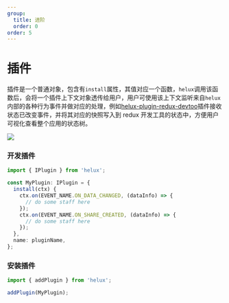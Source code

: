 ```yaml
---
group:
  title: 进阶
  order: 0
order: 5
---
```


# 插件

插件是一个普通对象，包含有`install`属性，其值对应一个函数，`helux`调用该函数后，会将一个插件上下文对象透传给用户，用户可使用该上下文监听来自`helux`内部的各种行为事件并做对应的处理，例如[helux-plugin-redux-devtoo](https://github.com/heluxjs/helux/tree/master/packages/helux-plugin-redux-devtool)插件接收状态已改变事件，并将其对应的快照写入到 redux 开发工具的状态中，方便用户可视化查看整个应用的状态树。

![](https://tnfe.gtimg.com/image/akpc29z24n_1699705611085.png)

### 开发插件

```ts
import { IPlugin } from 'helux';

const MyPlugin: IPlugin = {
  install(ctx) {
    ctx.on(EVENT_NAME.ON_DATA_CHANGED, (dataInfo) => {
      // do some staff here
    });
    ctx.on(EVENT_NAME.ON_SHARE_CREATED, (dataInfo) => {
      // do some staff here
    });
  },
  name: pluginName,
};
```

### 安装插件

```ts
import { addPlugin } from 'helux';

addPlugin(MyPlugin);
```
